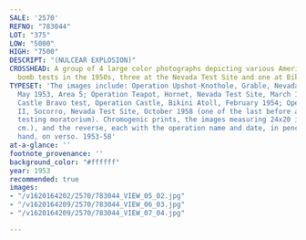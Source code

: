 ```yaml
---
SALE: '2570'
REFNO: "783044"
LOT: "375"
LOW: "5000"
HIGH: "7500"
DESCRIPT: "(NULCEAR EXPLOSION)"
CROSSHEAD: A group of 4 large color photographs depicting various American atomic
  bomb tests in the 1950s, three at the Nevada Test Site and one at Bikini Atoll.
TYPESET: 'The images include: Operation Upshot-Knothole, Grable, Nevada Test Site,
  May 1953, Area 5; Operation Teapot, Hornet, Nevada Test Site, March 1955; the infamous
  Castle Bravo test, Operation Castle, Bikini Atoll, February 1954; Operation Hardtack
  II, Socorro, Nevada Test Site, October 1958 (one of the last before a brief international
  testing moratorium). Chromogenic prints, the images measuring 24x20 inches (61x50.8
  cm.), and the reverse, each with the operation name and date, in pencil, in an unknown
  hand, on verso. 1953-58'
at-a-glance: ''
footnote_provenance: ''
background_color: "#ffffff"
year: 1953
recommended: true
images:
- "/v1620164202/2570/783044_VIEW_05_02.jpg"
- "/v1620164209/2570/783044_VIEW_06_03.jpg"
- "/v1620164209/2570/783044_VIEW_07_04.jpg"

---
```

